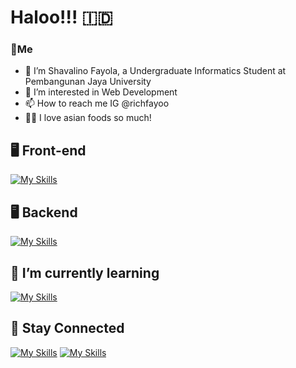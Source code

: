 # Haloo!!!	:indonesia: 
### 🌅Me
- 👋 I’m Shavalino Fayola, a Undergraduate Informatics Student at Pembangunan Jaya University
- 👀 I’m interested in Web Development
- 📫 How to reach me IG @richfayoo
- 🥢🍛	 I love asian foods so much!

## 🖥️ Front-end
[![My Skills](https://skillicons.dev/icons?i=js,html,css)](https://github.com/richfayoo?tab=repositories)

## 🖥 Backend
[![My Skills](https://skillicons.dev/icons?i=php,mysql)](https://github.com/richfayoo?tab=repositories) 

## 🌱 I’m currently learning 
[![My Skills](https://skillicons.dev/icons?i=js,c,python,postgresql,nodejs)](https://github.com/richfayoo?tab=repositories)

## 🔗 Stay Connected
[![My Skills](https://skillicons.dev/icons?i=linkedin)](https://www.linkedin.com/in/shavalino-fayola-bertha-pangaribuan-485a13260/)
[![My Skills](https://skillicons.dev/icons?i=instagram)](https://www.instagram.com/richfayoo/)
